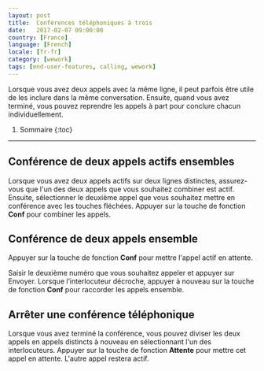 ```yaml
---
layout: post
title:  Conférences téléphoniques à trois
date:   2017-02-07 09:00:00
country: [France]
language: [French]
locale: [fr-fr]
category: [wework]
tags: [end-user-features, calling, wework]
---
```


Lorsque vous avez deux appels avec la même ligne, il peut parfois être utile de les inclure dans la même conversation. Ensuite, quand vous avez terminé, vous pouvez reprendre les appels à part pour conclure chacun individuellement.

1. Sommaire
{:toc}
* * *

## Conférence de deux appels actifs ensembles

Lorsque vous avez deux appels actifs sur deux lignes distinctes, assurez-vous que l'un des deux appels que vous souhaitez combiner est actif. Ensuite, sélectionner le deuxième appel que vous souhaitez mettre en conférence avec les touches fléchées. Appuyer sur la touche de fonction **Conf** pour combiner les appels.

## Conférence de deux appels ensemble

Appuyer sur la touche de fonction **Conf** pour mettre l'appel actif en attente.

Saisir le deuxième numéro que vous souhaitez appeler et appuyer sur Envoyer. Lorsque l’interlocuteur décroche, appuyer à nouveau sur la touche de fonction **Conf** pour raccorder les appels ensemble.

## Arrêter une conférence téléphonique

Lorsque vous avez terminé la conférence, vous pouvez diviser les deux appels en appels distincts à nouveau en sélectionnant l'un des interlocuteurs. Appuyer sur la touche de fonction **Attente** pour mettre cet appel en attente. L'autre appel restera actif.